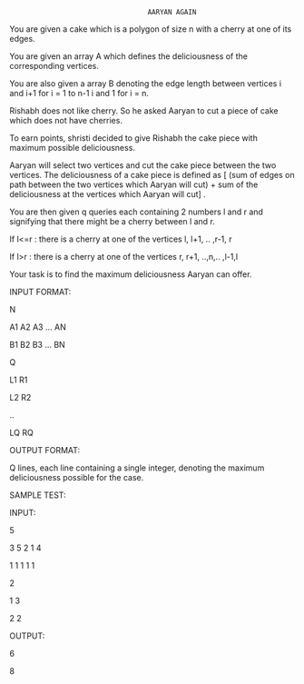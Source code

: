 			                          AARYAN AGAIN
You are given a cake which is a polygon of size n with a cherry at one of its edges.

You are given an array A which defines the deliciousness of the corresponding vertices.

You are also given a array B denoting the edge length between vertices 
i and i+1 for i = 1 to n-1
i and 1 for i = n. 

Rishabh does not like cherry. So he asked Aaryan to cut a piece of cake which does not have cherries.

To earn points, shristi decided to give Rishabh the cake piece with maximum possible deliciousness.

Aaryan will select two vertices and cut the cake piece between the two vertices.
The deliciousness of a cake piece is defined as [ (sum of edges on path between the two vertices which Aaryan will cut) + sum of the deliciousness at the vertices which Aaryan will cut] .


You are then given q queries each containing 2 numbers l and r and signifying that there might be a cherry between l and r.

If l<=r : there is a cherry at one of the vertices l, l+1, .. ,r-1, r 

If l>r : there is a cherry at one of the vertices r, r+1, ..,n,.. ,l-1,l 

Your task is to find the maximum deliciousness Aaryan can offer.

INPUT FORMAT:

N

A1 A2 A3 … AN

B1 B2 B3 … BN

Q

L1 R1

L2 R2

..

LQ RQ


OUTPUT FORMAT:

Q lines, each line containing a single integer, denoting the maximum deliciousness possible for the case.

SAMPLE TEST:

INPUT:

5

3 5 2 1 4

1 1 1 1 1

2

1 3 

2 2


OUTPUT:

6

8

